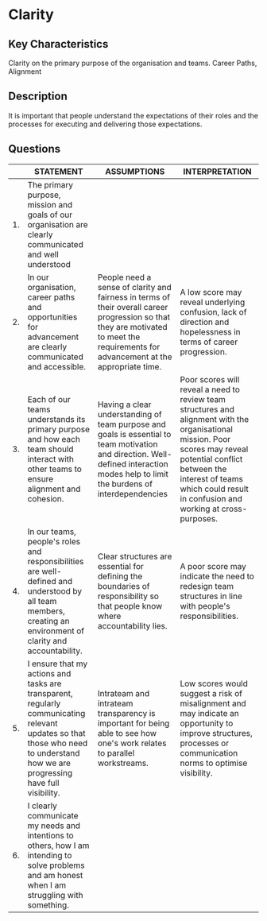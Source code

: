 # Clarity

## Key Characteristics
Clarity on the primary purpose of the organisation and teams. Career Paths, Alignment

## Description
It is important that people understand the expectations of their roles and the processes for executing and delivering those expectations.

## Questions


| | STATEMENT  	| ASSUMPTIONS  	| INTERPRETATION |
|---	|---	|---	|---	|
| 1. | The primary purpose, mission and goals of our organisation are clearly communicated and well understood	|   	| | 
| 2. | In our organisation, career paths and opportunities for advancement are clearly communicated and accessible. | People need a sense of clarity and fairness in terms of their overall career progression so that they are motivated to meet the requirements for advancement at the appropriate time. | A low score may reveal underlying confusion, lack of direction and hopelessness in terms of career progression.	|
| 3. | Each of our teams understands its primary purpose and how each team should interact with other teams to ensure alignment and cohesion.  	| Having a clear understanding of team purpose and goals is essential to team motivation and direction. Well-defined interaction modes help to limit the burdens of interdependencies | Poor scores will reveal a need to review team structures and alignment with the organisational mission. Poor scores may reveal potential conflict between the interest of teams which could result in confusion and working at cross-purposes. |
| 4. | In our teams, people's roles and responsibilities are well-defined and understood by all team members, creating an environment of clarity and accountability.  	| Clear structures are essential for defining the boundaries of responsibility so that people know where accountability lies. | A poor score may indicate the need to redesign team structures in line with people's responsibilities.	|
| 5. | I ensure that my actions and tasks are transparent, regularly communicating relevant updates so that those who need to understand how we are progressing have full visibility. | Intrateam and intrateam transparency is important for being able to see how one's work relates to parallel workstreams. | Low scores would suggest a risk of misalignment and may indicate an opportunity to improve structures, processes or communication norms to optimise visibility. |
| 6. | I clearly communicate my needs and intentions to others, how I am intending to solve problems and am honest when I am struggling with something.  |  |  |
